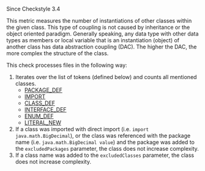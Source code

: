 Since Checkstyle 3.4

This metric measures the number of instantiations of other classes
within the given class. This type of coupling is not caused by
inheritance or the object oriented paradigm. Generally speaking, any
data type with other data types as members or local variable that is an
instantiation (object) of another class has data abstraction coupling
(DAC). The higher the DAC, the more complex the structure of the class.

This check processes files in the following way:

1.  Iterates over the list of tokens (defined below) and counts all
    mentioned classes.
    -   [PACKAGE\_DEF](apidocs/com/puppycrawl/tools/checkstyle/api/TokenTypes.html#IMPORT)
    -   [IMPORT](apidocs/com/puppycrawl/tools/checkstyle/api/TokenTypes.html#IMPORT)
    -   [CLASS\_DEF](apidocs/com/puppycrawl/tools/checkstyle/api/TokenTypes.html#CLASS_DEF)
    -   [INTERFACE\_DEF](apidocs/com/puppycrawl/tools/checkstyle/api/TokenTypes.html#INTERFACE_DEF)
    -   [ENUM\_DEF](apidocs/com/puppycrawl/tools/checkstyle/api/TokenTypes.html#ENUM_DEF)
    -   [LITERAL\_NEW](apidocs/com/puppycrawl/tools/checkstyle/api/TokenTypes.html#LITERAL_NEW)
2.  If a class was imported with direct import (i.e.
    `import java.math.BigDecimal`), or the class was referenced with the
    package name (i.e. `java.math.BigDecimal value`) and the package was
    added to the `excludedPackages` parameter, the class does not
    increase complexity.
3.  If a class name was added to the `excludedClasses` parameter, the
    class does not increase complexity.
